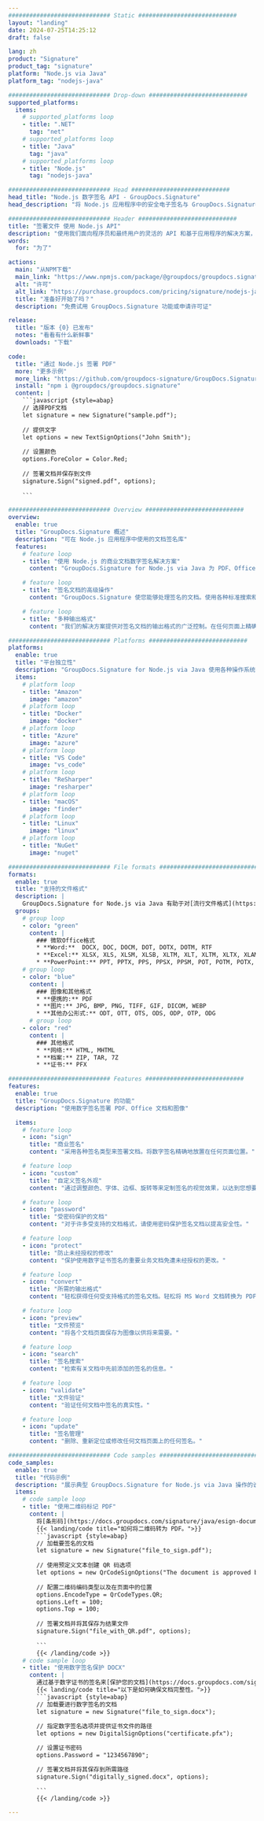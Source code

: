 ```yaml
---
############################# Static ############################
layout: "landing"
date: 2024-07-25T14:25:12
draft: false

lang: zh
product: "Signature"
product_tag: "signature"
platform: "Node.js via Java"
platform_tag: "nodejs-java"

############################# Drop-down ############################
supported_platforms:
  items:
    # supported_platforms loop
    - title: ".NET"
      tag: "net"
    # supported_platforms loop
    - title: "Java"
      tag: "java"
    # supported_platforms loop
    - title: "Node.js"
      tag: "nodejs-java"

############################# Head ############################
head_title: "Node.js 数字签名 API - GroupDocs.Signature"
head_description: "将 Node.js 应用程序中的安全电子签名与 GroupDocs.Signature 集成。轻松高效地简化文档签名工作流程。"

############################# Header ############################
title: "签署文件 使用 Node.js API"
description: "使用我们面向程序员和最终用户的灵活的 API 和基于应用程序的解决方案，在任何平台上签署数字文档和图像。"
words:
  for: "为了"

actions:
  main: "从NPM下载"
  main_link: "https://www.npmjs.com/package/@groupdocs/groupdocs.signature/"
  alt: "许可"
  alt_link: "https://purchase.groupdocs.com/pricing/signature/nodejs-java/"
  title: "准备好开始了吗？"
  description: "免费试用 GroupDocs.Signature 功能或申请许可证"

release:
  title: "版本 {0} 已发布"
  notes: "看看有什么新鲜事"
  downloads: "下载"

code:
  title: "通过 Node.js 签署 PDF"
  more: "更多示例"
  more_link: "https://github.com/groupdocs-signature/GroupDocs.Signature-for-Node.js-via-Java/"
  install: "npm i @groupdocs/groupdocs.signature"
  content: |
    ```javascript {style=abap}   
    // 选择PDF文档
    let signature = new Signature("sample.pdf");
    
    // 提供文字
    let options = new TextSignOptions("John Smith");
    
    // 设置颜色
    options.ForeColor = Color.Red;
    
    // 签署文档并保存到文件
    signature.Sign("signed.pdf", options);
    
    ```

############################# Overview ############################
overview:
  enable: true
  title: "GroupDocs.Signature 概述"
  description: "可在 Node.js 应用程序中使用的文档签名库"
  features:
    # feature loop
    - title: "使用 Node.js 的商业文档数字签名解决方案"
      content: "GroupDocs.Signature for Node.js via Java 为 PDF、Office 文档和图像提供了一整套数字签名选项。文本、条形码、图像、数字证书和元数据均可用。简化的文档处理确保效率。"

    # feature loop
    - title: "签名文档的高级操作"
      content: "GroupDocs.Signature 使您能够处理签名的文档。使用各种标准搜索和验证签名。此外，提取详细的文档信息或生成页面的预览图像。"

    # feature loop
    - title: "多种输出格式"
      content: "我们的解决方案提供对签名文档的输出格式的广泛控制。在任何页面上精确定位签名并自定义其外观。以多种受支持的格式保存签名文档，并可选择使用密码保护它们。"

############################# Platforms ############################
platforms:
  enable: true
  title: "平台独立性"
  description: "GroupDocs.Signature for Node.js via Java 使用各种操作系统执行文档处理"
  items:
    # platform loop
    - title: "Amazon"
      image: "amazon"
    # platform loop
    - title: "Docker"
      image: "docker"
    # platform loop
    - title: "Azure"
      image: "azure"
    # platform loop
    - title: "VS Code"
      image: "vs_code"
    # platform loop
    - title: "ReSharper"
      image: "resharper"
    # platform loop
    - title: "macOS"
      image: "finder"
    # platform loop
    - title: "Linux"
      image: "linux"
    # platform loop
    - title: "NuGet"
      image: "nuget"

############################# File formats ############################
formats:
  enable: true
  title: "支持的文件格式"
  description: |
    GroupDocs.Signature for Node.js via Java 有助于对[流行文件格式](https://docs.groupdocs.com/signature/java/supported-document-formats/) 进行操作。
  groups:
    # group loop
    - color: "green"
      content: |
        ### 微软Office格式
        * **Word:**  DOCX, DOC, DOCM, DOT, DOTX, DOTM, RTF
        * **Excel:** XLSX, XLS, XLSM, XLSB, XLTM, XLT, XLTM, XLTX, XLAM, SXC, SpreadsheetML
        * **PowerPoint:** PPT, PPTX, PPS, PPSX, PPSM, POT, POTM, POTX, PPTM
    # group loop
    - color: "blue"
      content: |
        ### 图像和其他格式
        * **便携的:** PDF
        * **图片:** JPG, BMP, PNG, TIFF, GIF, DICOM, WEBP
        * **其他办公形式:** ODT, OTT, OTS, ODS, ODP, OTP, ODG
      # group loop
    - color: "red"
      content: |
        ### 其他格式
        * **网络:** HTML, MHTML
        * **档案:** ZIP, TAR, 7Z
        * **证书:** PFX

############################# Features ############################
features:
  enable: true
  title: "GroupDocs.Signature 的功能"
  description: "使用数字签名签署 PDF、Office 文档和图像"

  items:
    # feature loop
    - icon: "sign"
      title: "商业签名"
      content: "采用各种签名类型来签署文档。将数字签名精确地放置在任何页面位置。"

    # feature loop
    - icon: "custom"
      title: "自定义签名外观"
      content: "通过调整颜色、字体、边框、旋转等来定制签名的视觉效果，以达到您想要的结果。"

    # feature loop
    - icon: "password"
      title: "受密码保护的文档"
      content: "对于许多受支持的文档格式，请使用密码保护签名文档以提高安全性。"

    # feature loop
    - icon: "protect"
      title: "防止未经授权的修改"
      content: "保护使用数字证书签名的重要业务文档免遭未经授权的更改。"

    # feature loop
    - icon: "convert"
      title: "所需的输出格式"
      content: "轻松获得任何受支持格式的签名文档。轻松将 MS Word 文档转换为 PDF 格式。"

    # feature loop
    - icon: "preview"
      title: "文件预览"
      content: "将各个文档页面保存为图像以供将来需要。"

    # feature loop
    - icon: "search"
      title: "签名搜索"
      content: "检索有关文档中先前添加的签名的信息。"

    # feature loop
    - icon: "validate"
      title: "文件验证"
      content: "验证任何文档中签名的真实性。"

    # feature loop
    - icon: "update"
      title: "签名管理"
      content: "删除、重新定位或修改任何文档页面上的任何签名。"

############################# Code samples ############################
code_samples:
  enable: true
  title: "代码示例"
  description: "展示典型 GroupDocs.Signature for Node.js via Java 操作的说明性示例"
  items:
    # code sample loop
    - title: "使用二维码标记 PDF"
      content: |
        将[条形码](https://docs.groupdocs.com/signature/java/esign-document-with-qr-code-signature/)合并到特定的PDF文档页面可以简化业务流程。 本节提供使用 GroupDocs.Signature for Node.js via Java 添加 QR 码的示例。
        {{< landing/code title="如何将二维码转为 PDF。">}}
        ```javascript {style=abap}
        // 加载要签名的文档
        let signature = new Signature("file_to_sign.pdf");
        
        // 使用预定义文本创建 QR 码选项
        let options = new QrCodeSignOptions("The document is approved by John Smith");
        
        // 配置二维码编码类型以及在页面中的位置
        options.EncodeType = QrCodeTypes.QR;
        options.Left = 100;
        options.Top = 100;
            
        // 签署文档并将其保存为结果文件
        signature.Sign("file_with_QR.pdf", options);
        
        ```
        {{< /landing/code >}}
    # code sample loop
    - title: "使用数字签名保护 DOCX"
      content: |
        通过基于数字证书的签名来[保护您的文档](https://docs.groupdocs.com/signature/java/esign-document-with-digital-signature/)。 数字签名可保护您的业务文档免遭内容更改。
        {{< landing/code title="以下是如何确保文档完整性。">}}
        ```javascript {style=abap}   
        // 加载要进行数字签名的文档
        let signature = new Signature("file_to_sign.docx");
        
        // 指定数字签名选项并提供证书文件的路径
        let options = new DigitalSignOptions("certificate.pfx");

        // 设置证书密码
        options.Password = "1234567890";

        // 签署文档并将其保存到所需路径
        signature.Sign("digitally_signed.docx", options);

        ```
        {{< /landing/code >}}

---
```

